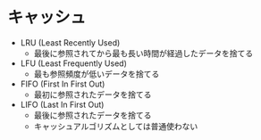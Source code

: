 # キャッシュ

- LRU (Least Recently Used)
    - 最後に参照されてから最も長い時間が経過したデータを捨てる
- LFU (Least Frequently Used)
    - 最も参照頻度が低いデータを捨てる
- FIFO (First In First Out)
    - 最初に参照されたデータを捨てる
- LIFO (Last In First Out)
    - 最後に参照されたデータを捨てる
    - キャッシュアルゴリズムとしては普通使わない
